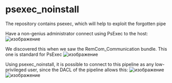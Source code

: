 # psexec_noinstall
The repository contains psexec, which will help to exploit the forgotten pipe

Have a non-genius administrator connect using PsExec to the host:
![изображение](https://user-images.githubusercontent.com/92790655/220080852-9588a359-b413-4b75-86ef-dc177aa59f55.png)


We discovered this when we saw the RemCom_Communication bundle. This one is standard for PsExec
![изображение](https://user-images.githubusercontent.com/92790655/220081012-c10148d6-4aef-4951-86b8-efe769d52fb7.png)


Using psexec_noinstall, it is possible to connect to this pipeline as any low-privileged user, since the DACL of the pipeline allows this:
![изображение](https://user-images.githubusercontent.com/92790655/220081419-fe45e1b0-c57a-4f10-9f61-9b6345443e87.png)
![изображение](https://user-images.githubusercontent.com/92790655/220082245-f3f4c66f-d3c7-4d7b-af5f-07fb69a47ee5.png)
